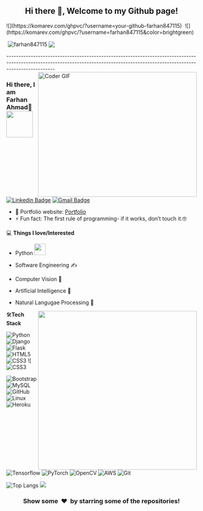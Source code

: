<h2 align="center">Hi there 👋, Welcome to my Github page!</h2>
![](https://komarev.com/ghpvc/?username=your-github-farhan847115)
&nbsp;![](https://komarev.com/ghpvc/?username=farhan847115&color=brightgreen)
<p>&nbsp;<img align="center" src="https://github-readme-stats.vercel.app/api?username=farhan847115&show_icons=true&locale=en" alt="farhan847115" />
<img align="center" src="https://github-readme-stats.vercel.app/api/top-langs/?username=farhan847115&layout=compact&hide_border=true&&langs_count=10&show_icons=true&theme=transparent" />
</p>
--------------------------------------------------------------------------------------------------------------------------------------------------------------------------------

<img align="right" src="https://images.squarespace-cdn.com/content/v1/5769fc401b631bab1addb2ab/1541580611624-TE64QGKRJG8SWAIUS7NS/ke17ZwdGBToddI8pDm48kPoswlzjSVMM-SxOp7CV59BZw-zPPgdn4jUwVcJE1ZvWQUxwkmyExglNqGp0IvTJZamWLI2zvYWH8K3-s_4yszcp2ryTI0HqTOaaUohrI8PI6FXy8c9PWtBlqAVlUS5izpdcIXDZqDYvprRqZ29Pw0o/coding-freak.gif" alt="Coder GIF" width="420" height="330">



### Hi there, I am Farhan Ahmad👋 <img src="https://media.giphy.com/media/WUlplcMpOCEmTGBtBW/giphy.gif" width="70">  
[![Linkedin Badge](https://img.shields.io/badge/-farhanAhmad-blue?style=flat-square&logo=Linkedin&logoColor=white&link=https://www.linkedin.com/in/farhan121/)](https://www.linkedin.com/in/farhan121/)
[![Gmail Badge](https://img.shields.io/badge/-azaji0118@gmail.com-c14438?style=flat-square&logo=Gmail&logoColor=white&link=mailto:azaji0118@gmail.com)](mailto:azaji0118@gmail.com) 

- 🎯 Portfolio website: [Portfolio](https://farhanu.netlify.app)
- ⚡ Fun fact: The first rule of programming- if it works, don’t touch it.🤓


💻 **Things I love/Interested**
- Python <img src="https://media.giphy.com/media/WUlplcMpOCEmTGBtBW/giphy.gif" width="30"> 
- Software Engineering  ✍️
- Computer Vision  🧐
- Artificial Intelligence  😬
- Natural Langugae Processing  😬

    <a href="https://github.com/Farhan847115/github-readme-stats" title="Go to Source">
      <img align="right" width=420 height="auto" src="https://github-readme-stats.vercel.app/api?username=Farhan847115&show_icons=true&theme=dark&border_color=61dafb&hide_border=true&include_all_commits=true" />
    </a>
    
🛠**Tech Stack**

![Python](https://img.shields.io/badge/-Python-000000?style=flat&logo=python)
![Django](https://img.shields.io/badge/-Django-000000?style=flat&logo=Django)
![Flask](https://img.shields.io/badge/-Flask-000000?style=flat&logo=Flask)
![HTML5](https://img.shields.io/badge/-HTML5-000000?style=flat&logo=HTML5)
![CSS3](https://img.shields.io/badge/-CSS3-000000?style=flat&logo=CSS3)
![![CSS3](https://img.shields.io/badge/-google%20Cloud-000000?style=flat&logo=google)

![Bootstrap](https://img.shields.io/badge/-Bootstrap-000000?style=flat&logo=bootstrap)
![MySQL](https://img.shields.io/badge/-MySQL-000000?style=flat&logo=MySQL)
![GitHub](https://img.shields.io/badge/-GitHub-000000?style=flat&logo=github&logoColor=FFFFFF)
![Linux](https://img.shields.io/badge/-Linux-000000?style=flat&logo=linux&logoColor=FCC624)
![Heroku](https://img.shields.io/badge/-Heroku-000000?style=flat&logo=heroku)

![Tensorflow](https://img.shields.io/badge/-Tensorflow-000000?style=flat&logo=tensorflow)
![PyTorch](https://img.shields.io/badge/-PyTorch-000000?style=flat&logo=pytorch)
![OpenCV](https://img.shields.io/badge/-OpenCV-000000?style=flat&logo=opencv)
![AWS](https://img.shields.io/badge/AWS-000000?style=flat-square&logo=amazon-aws)
![Git](https://img.shields.io/badge/-Git-000000?style=flat&logo=git&logoColor=F05032)


![Top Langs](https://github-readme-stats.vercel.app/api/top-langs/?username=Farhan847115&hide_progress=true)
![](https://komarev.com/ghpvc/?username=your-github-farhan847115)
<div align="center">
    <h3 align="center">Show some &nbsp;❤️&nbsp; by starring some of the repositories!</h3>
</div>



